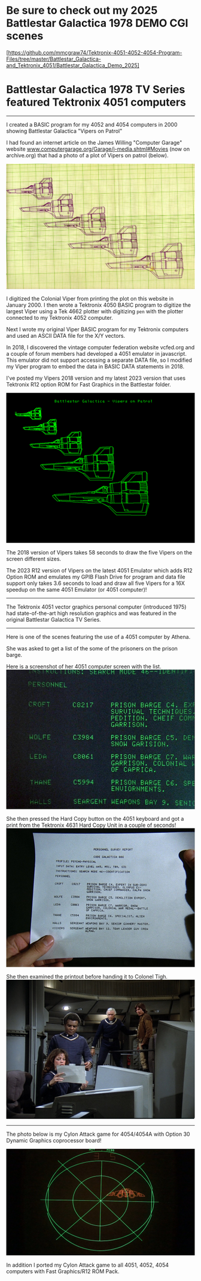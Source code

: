 # Be sure to check out my 2025 Battlestar Galactica 1978 DEMO CGI scenes 

[https://github.com/mmcgraw74/Tektronix-4051-4052-4054-Program-Files/tree/master/Battlestar_Galactica-and_Tektronix_4051/Battlestar_Galactica_Demo_2025]


# Battlestar Galactica 1978 TV Series featured Tektronix 4051 computers

**************
I created a BASIC program for my 4052 and 4054 computers in 2000 showing Battlestar Galactica "Vipers on Patrol"

I had found an internet article on the James Willing "Computer Garage" website www.computergarage.org/Garage/j-media.shtml#Movies (now on archive.org)
that had a photo of a plot of Vipers on patrol (below).  

![Computer Garage plot of Vipers](./Computer%20Garage%20plot%20of%20Vipers.png)

I digitized the Colonial Viper from printing the plot on this website in January 2000.  I then wrote a Tektronix 4050 BASIC program to digitize the largest Viper using a Tek 4662 plotter with digitizing `pen` with the plotter connected to my Tektronix 4052 computer.

Next I wrote my original Viper BASIC program for my Tektronix computers and used an ASCII DATA file for the X/Y vectors.

In 2018, I discovered the vintage computer federation website vcfed.org and a couple of forum members had developed a 4051 emulator in javascript.  This emulator did not support accessing a separate DATA file, so I modified my Viper program to embed the data in BASIC DATA statements in 2018.

I've posted my Vipers 2018 version and my latest 2023 version that uses Tektronix R12 option ROM for Fast Graphics in the Battlestar folder.

![Battlestar Galactica - Vipers on Patrol](./Battlestar_Galactica-Vipers_on_Patrol.png)

The 2018 version of Vipers takes 58 seconds to draw the five Vipers on the screen different sizes.

The 2023 R12 version of Vipers on the latest 4051 Emulator which adds R12 Option ROM and emulates my GPIB Flash Drive for program and data file support only takes 3.6 seconds to load and draw all five Vipers for a 16X speedup on the same 4051 Emulator (or 4051 computer)!

**************
The Tektronix 4051 vector graphics personal computer (introduced 1975) had state-of-the-art high resolution graphics and was featured in the original Battlestar Galactica TV Series.

**************
Here is one of the scenes featuring the use of a 4051 computer by Athena.

She was asked to get a list of the some of the prisoners on the prison barge.

Here is a screenshot of her 4051 computer screen with the list.
![Crew List on 4051 screen](./Crew%20List%20on%204051%20screen2.png)

She then pressed the Hard Copy button on the 4051 keyboard and got a print from the Tektronix 4631 Hard Copy Unit in a couple of seconds!
![Prisoner List Hard Copy](./Prisoner%20List%20printout%20from%20Tektronix%204051%20screen%20to%20Tektronix%204631%20printer.png)

She then examined the printout before handing it to Colonel Tigh.
![Athena examines prisoner list](./Athena%20handing%20Colonel%20Tigh%20a%20screen%20print%20of%20the%20prisoner%20list.png)

***************
The photo below is my Cylon Attack game for 4054/4054A with Option 30 Dynamic Graphics coprocessor board!

![my Cylon targeting mockup on 4050](./Cylon%20Attack%20Option%2030.png)

In addition I ported my Cylon Attack game to all 4051, 4052, 4054 computers with Fast Graphics/R12 ROM Pack.

